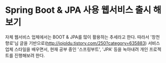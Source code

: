 Spring Boot & JPA 사용 웹서비스 출시 해보기
====================================
자체 웹서비스 업체에서는 BOOT & JPA를 많이 활용하는 추세라고 한다.
따라서 '창천향로'님 글을 기반으로(<http://jojoldu.tistory.com/250?category=635883>) 서비스업체 스타일을 배우면서, 현재 공부 중인 '스프링부트', 'JPA' 등을 녹아내려 개인 프로젝트를 진행해보려 한다.

